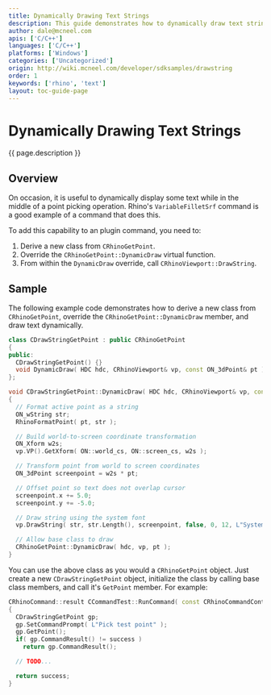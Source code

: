 ```yaml
---
title: Dynamically Drawing Text Strings
description: This guide demonstrates how to dynamically draw text strings using C/C++.
author: dale@mcneel.com
apis: ['C/C++']
languages: ['C/C++']
platforms: ['Windows']
categories: ['Uncategorized']
origin: http://wiki.mcneel.com/developer/sdksamples/drawstring
order: 1
keywords: ['rhino', 'text']
layout: toc-guide-page
---
```


# Dynamically Drawing Text Strings

{{ page.description }}

## Overview

On occasion, it is useful to dynamically display some text while in the middle of a point picking operation.  Rhino's `VariableFilletSrf` command is a good example of a command that does this.

To add this capability to an plugin command, you need to:

1. Derive a new class from `CRhinoGetPoint`.
1. Override the `CRhinoGetPoint::DynamicDraw` virtual function.
1. From within the `DynamicDraw` override, call `CRhinoViewport::DrawString`.

## Sample

The following example code demonstrates how to derive a new class from `CRhinoGetPoint`, override the `CRhinoGetPoint::DynamicDraw` member, and draw text dynamically.

```cpp
class CDrawStringGetPoint : public CRhinoGetPoint
{
public:
  CDrawStringGetPoint() {}
  void DynamicDraw( HDC hdc, CRhinoViewport& vp, const ON_3dPoint& pt );
};

void CDrawStringGetPoint::DynamicDraw( HDC hdc, CRhinoViewport& vp, const ON_3dPoint& pt )
{
  // Format active point as a string
  ON_wString str;
  RhinoFormatPoint( pt, str );

  // Build world-to-screen coordinate transformation
  ON_Xform w2s;
  vp.VP().GetXform( ON::world_cs, ON::screen_cs, w2s );

  // Transform point from world to screen coordinates
  ON_3dPoint screenpoint = w2s * pt;

  // Offset point so text does not overlap cursor
  screenpoint.x += 5.0;
  screenpoint.y += -5.0;

  // Draw string using the system font
  vp.DrawString( str, str.Length(), screenpoint, false, 0, 12, L"System" );

  // Allow base class to draw
  CRhinoGetPoint::DynamicDraw( hdc, vp, pt );
}
```

You can use the above class as you would a `CRhinoGetPoint` object.  Just create a new `CDrawStringGetPoint` object, initialize the class by calling base class members, and call it's `GetPoint` member.  For example:

```cpp
CRhinoCommand::result CCommandTest::RunCommand( const CRhinoCommandContext& context )
{
  CDrawStringGetPoint gp;
  gp.SetCommandPrompt( L"Pick test point" );
  gp.GetPoint();
  if( gp.CommandResult() != success )
    return gp.CommandResult();

  // TODO...

  return success;
}
```
